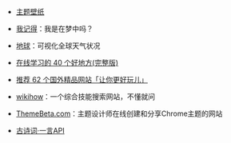 - [主题壁纸](http://desktopography.net/) 

- [我记得](http://i-remember.fr/en/)：我是在梦中吗？

- [地球](https://earth.nullschool.net/)：可视化全球天气状况

- [在线学习的 40 个好地方(完整版)](https://zhuanlan.zhihu.com/p/21941990)

- [推荐 62 个国外精品网站「让你更好玩儿」](https://zhuanlan.zhihu.com/p/24387573)

- [wikihow](https://zh.wikihow.com)：一个综合技能搜索网站，不懂就问

- [ThemeBeta.com](https://www.themebeta.com/)：主题设计师在线创建和分享Chrome主题的网站

- [古诗词·一言API](https://gushi.ci/)
